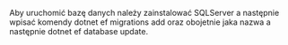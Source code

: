 Aby uruchomić bazę danych należy zainstalować SQLServer a następnie wpisać komendy dotnet ef migrations add oraz obojetnie jaka nazwa a następnie dotnet ef database update.
